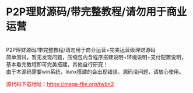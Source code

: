 # P2P理财源码/带完整教程/请勿用于商业运营

<br>P2P理财源码/带完整教程/请勿用于商业运营+完美运营级理财源码<br>简单测试，暂无发现问题，压缩包内含程序搭建说明+环境说明+支付配置说明，基本看完教程即可完美搭建，其他自行研究！<br>由于本源码需要win系统，liunx搭建的会出现错误，源码没问题，请放心使用。




<p style="color: red;">源代码下载地址：<a href="https://mega-file.org/twbn2" style="color: red;">https://mega-file.org/twbn2</a></p>